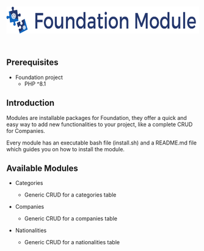 <br />
<div align="center">
  <a href="#">
    <img src="./logo.png" alt="Logo" height="70">
  </a>
</div>

&nbsp;

## Prerequisites

* Foundation project
  * PHP ^8.1

## Introduction

Modules are installable packages for Foundation, they offer a quick and easy way to add new functionalities
to your project, like a complete CRUD for Companies. 

Every module has an executable bash file (install.sh) and a README.md file which guides you on 
how to install the module.

## Available Modules

* Categories
  * Generic CRUD for a categories table

* Companies
  * Generic CRUD for a companies table

* Nationalities
  * Generic CRUD for a nationalities table
